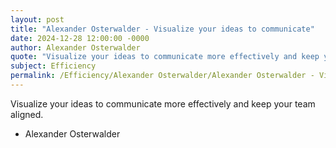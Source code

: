 ```yaml
---
layout: post
title: "Alexander Osterwalder - Visualize your ideas to communicate"
date: 2024-12-28 12:00:00 -0000
author: Alexander Osterwalder
quote: "Visualize your ideas to communicate more effectively and keep your team aligned."
subject: Efficiency
permalink: /Efficiency/Alexander Osterwalder/Alexander Osterwalder - Visualize your ideas to communicate
---
```


Visualize your ideas to communicate more effectively and keep your team aligned.

- Alexander Osterwalder
